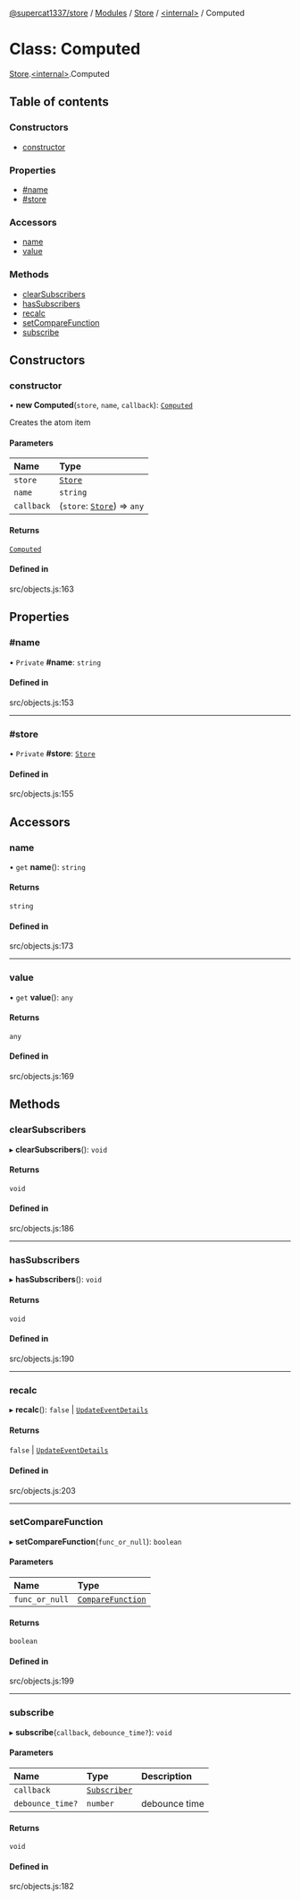 [@supercat1337/store](../README.md) / [Modules](../modules.md) / [Store](../modules/Store.md) / [\<internal\>](../modules/Store._internal_.md) / Computed

# Class: Computed

[Store](../modules/Store.md).[\<internal\>](../modules/Store._internal_.md).Computed

## Table of contents

### Constructors

- [constructor](Store._internal_.Computed.md#constructor)

### Properties

- [#name](Store._internal_.Computed.md##name)
- [#store](Store._internal_.Computed.md##store)

### Accessors

- [name](Store._internal_.Computed.md#name)
- [value](Store._internal_.Computed.md#value)

### Methods

- [clearSubscribers](Store._internal_.Computed.md#clearsubscribers)
- [hasSubscribers](Store._internal_.Computed.md#hassubscribers)
- [recalc](Store._internal_.Computed.md#recalc)
- [setCompareFunction](Store._internal_.Computed.md#setcomparefunction)
- [subscribe](Store._internal_.Computed.md#subscribe)

## Constructors

### constructor

• **new Computed**(`store`, `name`, `callback`): [`Computed`](Store._internal_.Computed.md)

Creates the atom item

#### Parameters

| Name | Type |
| :------ | :------ |
| `store` | [`Store`](Store.Store.md) |
| `name` | `string` |
| `callback` | (`store`: [`Store`](Store.Store.md)) => `any` |

#### Returns

[`Computed`](Store._internal_.Computed.md)

#### Defined in

src/objects.js:163

## Properties

### #name

• `Private` **#name**: `string`

#### Defined in

src/objects.js:153

___

### #store

• `Private` **#store**: [`Store`](Store.Store.md)

#### Defined in

src/objects.js:155

## Accessors

### name

• `get` **name**(): `string`

#### Returns

`string`

#### Defined in

src/objects.js:173

___

### value

• `get` **value**(): `any`

#### Returns

`any`

#### Defined in

src/objects.js:169

## Methods

### clearSubscribers

▸ **clearSubscribers**(): `void`

#### Returns

`void`

#### Defined in

src/objects.js:186

___

### hasSubscribers

▸ **hasSubscribers**(): `void`

#### Returns

`void`

#### Defined in

src/objects.js:190

___

### recalc

▸ **recalc**(): ``false`` \| [`UpdateEventDetails`](Store.UpdateEventDetails.md)

#### Returns

``false`` \| [`UpdateEventDetails`](Store.UpdateEventDetails.md)

#### Defined in

src/objects.js:203

___

### setCompareFunction

▸ **setCompareFunction**(`func_or_null`): `boolean`

#### Parameters

| Name | Type |
| :------ | :------ |
| `func_or_null` | [`CompareFunction`](../modules/Store._internal_.md#comparefunction) |

#### Returns

`boolean`

#### Defined in

src/objects.js:199

___

### subscribe

▸ **subscribe**(`callback`, `debounce_time?`): `void`

#### Parameters

| Name | Type | Description |
| :------ | :------ | :------ |
| `callback` | [`Subscriber`](../modules/Store._internal_.md#subscriber) |  |
| `debounce_time?` | `number` | debounce time |

#### Returns

`void`

#### Defined in

src/objects.js:182
